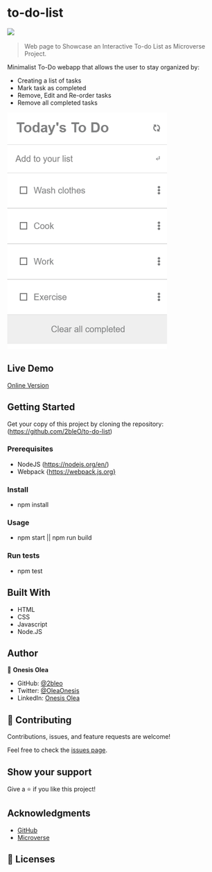 # to-do-list

![](https://img.shields.io/badge/Microverse-blueviolet)

> Web page to Showcase an Interactive To-do List as Microverse Project.

Minimalist To-Do webapp that allows the user to stay organized by:

- Creating a list of tasks
- Mark task as completed
- Remove, Edit and Re-order tasks
- Remove all completed tasks

![screenshot](src/Snapshot.png)

## Live Demo
[Online Version](https://2bleo.github.io/to-do-list/)

## Getting Started

Get your copy of this project by cloning the repository:
(https://github.com/2bleO/to-do-list)

### Prerequisites

- NodeJS (https://nodejs.org/en/)
- Webpack {https://webpack.js.org}

### Install

- npm install

### Usage

- npm start || npm run build

### Run tests

- npm test

## Built With

- HTML
- CSS
- Javascript
- Node.JS

## Author

👤 **Onesis Olea**

- GitHub: [@2bleo](https://github.com/2bleO)
- Twitter: [@OleaOnesis](https://twitter.com/OleaOnesis)
- LinkedIn: [Onesis Olea](https://www.linkedin.com/in/onesis-olea)

## 🤝 Contributing

Contributions, issues, and feature requests are welcome!

Feel free to check the [issues page](../../issues/).

## Show your support

Give a ⭐️ if you like this project!

## Acknowledgments

* [GitHub](https://www.github.com)
* [Microverse](https://microverse.org)

## 📝 Licenses
